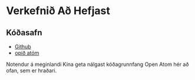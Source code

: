# Verkefnið Að Hefjast

## Kóðasafn

* [Github](https://github.com/3TiSite)
* [opið atóm](https://atomgit.com/orgs/3ti)

Notendur á meginlandi Kína geta nálgast kóðagrunnfang Open Atom hér að ofan, sem er hraðari.
